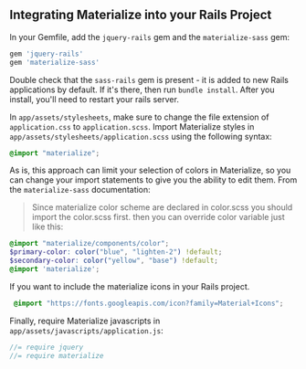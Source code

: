 ## Integrating Materialize into your Rails Project

In your Gemfile, add the `jquery-rails` gem and the `materialize-sass` gem:

```ruby
gem 'jquery-rails'
gem 'materialize-sass'
```

Double check that the `sass-rails` gem is present - it is added to new Rails applications by default. If it's there, then run ``` bundle install ```.  After you install, you'll need to restart your rails server.

In `app/assets/stylesheets`, make sure to change the file extension of `application.css` to `application.scss`. Import Materialize styles in `app/assets/stylesheets/application.scss` using the following syntax:

```scss
@import "materialize";
```

As is, this approach can limit your selection of colors in Materialize, so you can change your import statements to give you the ability to edit them. From the `materialize-sass` documentation:

> Since materialize color scheme are declared in color.scss you should import the color.scss first. then you can override color variable just like this:
```scss
@import "materialize/components/color";
$primary-color: color("blue", "lighten-2") !default;
$secondary-color: color("yellow", "base") !default;
@import 'materialize';
```

If you want to include the materialize icons in your Rails project.

```scss
 @import "https://fonts.googleapis.com/icon?family=Material+Icons";
```

Finally, require Materialize javascripts in `app/assets/javascripts/application.js`:

```js
//= require jquery
//= require materialize
```
